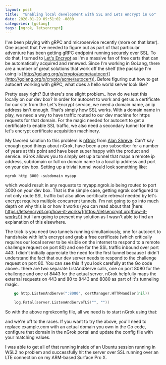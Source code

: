 ```yaml
---
layout: post
title:  "Enabling local development with SSL and Lets encrypt in Go"
date: 2020-01-29 09:51:02 -0800
categories: [golang]
tags: [ngrok, letsencrypt]
---
```


I've been playing with gRPC and microservice recently (more on that later). One aspect that I've needed to figure out as part of that particular adventure has been getting gRPC endpoint running securely over SSL.  To do that, I turned to [Let's Encrypt](https://letsencrypt.org) as I'm a massive fan of free certs that can be automatically acquired and renewed.  Since I'm working in GoLang, there are a number of great solutions that work off the shelf (the package I'm using is [http://golang.org/x/crypto/acme/autocert](http://golang.org/x/crypto/acme/autocert)).  Before figuring out how to get autocert working with gRPC, what does a hello world server look like?

Pretty easy right?  But there's one slight problem.. how do we test this locally on our dev box?  In order for autocert to work and get us a certificate for our site from the Let's Encrypt service, we need a domain name, an ip address isn't enough.  That's simply how SSL works.  With a domain name in play, we need a way to have traffic routed to our dev machine for https requests for that domain.  For the magic needed for autocert to get a certificate to enable SSL traffic, we also need a secondary tunnel for the let's encrypt certificate acquisition machinery.

My favored solution to this problem is [nGrok](https://ngrok.com) from [Alan Shreve](https://twitter.com/inconshreveable).  Can't say enough good things about nGrok, have been a pro subscriber for a number of years at this point and have been super happy with the product and service.  nGrok allows you to simply set up a tunnel that maps a remote ip address, subdomain or full on domain name to a local ip address and port on your dev box.  Setting up a trivial tunnel would look something like:

```console
ngrok http 3000 -subdomain myapp
```

which would result in any requests to myapp.ngrok.io being routed to port 3000 on your dev box.  That is the simple case, getting ngrok configured to not only route SSL traffic but also allow certificate retreval needed by let's encrypt requires multiple concurrent tunnels.  I'm not going to go into much depth on why this is or how it works (you can read about that [here: https://letsencrypt.org/how-it-works/](https://letsencrypt.org/how-it-works/)) but I am going to present my solution as I wasn't able to find an explanation of this elsewhere.

The trick is you need two tunnels running simultaniously, one for autocert to handshake with let's encrypt and grab a free certificate (which critically requires our local server to be visible on the internet to respond to a remote challenge request on port 80) and one for the SSL traffic inbound over port 443.  I didn't initially appreciate the need for the first tunnel because I didn't understand the fact that our dev server needs to respond to the challenge request on port 80.  You can see this if you look carefully at the Go code above.. there are two separate ListAndServe calls, one on port 8080 for the challenge and one of 8443 for the actual server.  nGrok helpfully maps the external requests on 443 and 80 to 8443 and 8080 as part of it's tunneling magic.

```Go
    go http.ListenAndServe(":8080", certManager.HTTPHandler(nil))

    log.Fatal(server.ListenAndServeTLS("", ""))
```

So with the above ngrokconfig file, all we need is to start nGrok using that:


and we're off to the races.  If you want to try the above, you'll need to replace example.com with an actual domain you own in the Go code, configure that domain in the nGrok portal and update the config file with your matching values.

I was able to get all of that running inside of an Ubuntu session running in WSL2 no problem and successfully hit the server over SSL running over an LTE connection on my ARM-based Surface Pro X.

